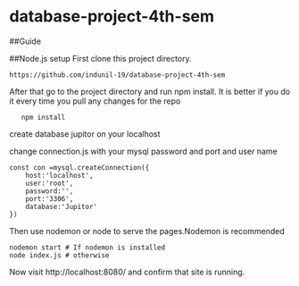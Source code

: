 # database-project-4th-sem

##Guide

##Node.js setup
First clone this project directory.

```https://github.com/indunil-19/database-project-4th-sem```

After that go to the project directory and run npm install. It is better if you do it every time you pull any changes for the repo

```cd directory/project 
   npm install 
 ```
   
   
create database jupitor on your localhost

change connection.js with your mysql password and port and user name
```
const con =mysql.createConnection({
    host:'localhost',
    user:'root',
    password:'',
    port:'3306',
    database:'Jupitor'
})

 ```
 Then use nodemon or node to serve the pages.Nodemon is recommended
 
 ```
 nodemon start # If nodemon is installed
 node index.js # otherwise
```

Now visit http://localhost:8080/ and confirm that site is running.


 
 
